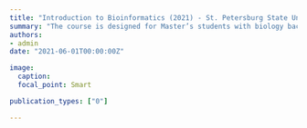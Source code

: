 ```yaml
---
title: "Introduction to Bioinformatics (2021) - St. Petersburg State University, Russia"
summary: "The course is designed for Master’s students with biology background. In this course we discuss following topics: basic bioinformatic challenges; algorithms and tools for genome assembly; analysis of DNA-seq and RNA-seq data. Students learn to work in Linux environment, install and run various bioinformatics tools."
authors:
- admin
date: "2021-06-01T00:00:00Z"

image:
  caption: 
  focal_point: Smart

publication_types: ["0"]

---
```


 